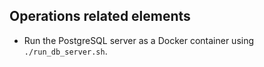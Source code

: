 ## Operations related elements

-   Run the PostgreSQL server as a Docker container using `./run_db_server.sh`.
